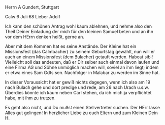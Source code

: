 Herrn A Gundert, Stuttgart

 Calw 6 Juli 68
Lieber Adolf

Ich kann den schönen Antrag wohl kaum ablehnen, und nehme also den Theil Deiner Einladung der mich für den kleinen Samuel beten und an ihn vor dem HErrn denken heißt, gerne an.

Aber mit dem Kommen hat es seine Anstände. Der Kleine hat ein Missionsfest (das Calmbacher) zu seinem Geburtstag gewählt, nun will er auch an einem Missionsfest (dem Bulacher) getauft werden. Habeat sibi! Vielleicht soll das andeuten, daß er Dir selber auch einmal davon laufen und eine Firma AG und Söhne unmöglich machen will, soviel an ihm liegt; indem er etwa eines Sam Gdts sen. Nachfolger in Malabar zu werden im Sinne hat.

In dieser Voraussicht hat er gewiß nichts dagegen, wenn ich also am 19 nach Bulach gehe und dort predige und rede, am 26 nach Urach u.s.w. 
Überdies könnte ich kaum neben Carl stehen, da ich mich ja verpflichtet habe, mit ihm zu trutzen.

Es geht also nicht, und Du mußst einen Stellvertreter suchen. Der HErr lasse Alles gut gelingen! In herzlicher Liebe zu euch Eltern und zum Kleinen  Dein H.
